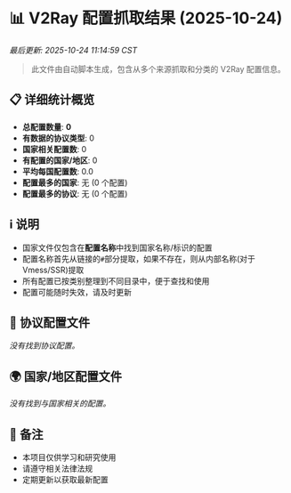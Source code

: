 # 📊 V2Ray 配置抓取结果 (2025-10-24)

*最后更新: 2025-10-24 11:14:59 CST*

> 此文件由自动脚本生成，包含从多个来源抓取和分类的 V2Ray 配置信息。

## 📋 详细统计概览

- **总配置数量**: **0**
- **有数据的协议类型**: 0
- **国家相关配置数**: 0
- **有配置的国家/地区**: 0
- **平均每国配置数**: 0.0
- **配置最多的国家**: 无 (0 个配置)
- **配置最多的协议**: 无 (0 个配置)

## ℹ️ 说明

- 国家文件仅包含在**配置名称**中找到国家名称/标识的配置
- 配置名称首先从链接的`#`部分提取，如果不存在，则从内部名称(对于Vmess/SSR)提取
- 所有配置已按类别整理到不同目录中，便于查找和使用
- 配置可能随时失效，请及时更新

## 📁 协议配置文件

*没有找到协议配置。*

## 🌍 国家/地区配置文件

*没有找到与国家相关的配置。*

## 📝 备注

- 本项目仅供学习和研究使用
- 请遵守相关法律法规
- 定期更新以获取最新配置
